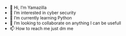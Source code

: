 - 👋 Hi, I’m Yamazilla
- 👀 I’m interested in cyber security
- 🌱 I’m currently learning Python
- 💞️ I’m looking to collaborate on anything I can be usefull
- 📫 How to reach me just dm me

<!---
Y4M4Z1LL4/Y4M4Z1LL4 is a ✨ special ✨ repository because its `README.md` (this file) appears on your GitHub profile.
You can click the Preview link to take a look at your changes.
--->
